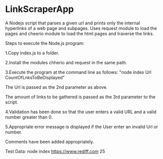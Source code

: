 # LinkScraperApp
A Nodejs script that parses a given url and prints only the internal hyperlinks of a web page and subpages.
Uses request module to load the pages and cheerio module to load the html pages and traverse the links.

Steps to execute the Node.js program:

1.Copy index.js to a folder.

2.Install the modules chherio and request in the same path.

3.Execute the program at the command line as follows:
  "node index Url CountOfLnksToBeDisplayed"
  
  The Url is passed as the 2nd parameter as above.
  
  The amount of links to be gathered is passed as the 3rd parameter to the script.
  
4.Validation has been done so that the user enters a valid URL and a valid number greater than 0.

5.Appropriate error message is displayed if the User enter an invalid Url or number.

Comments have been added appropriately.

Test Data:
  node index https://www.rediff.com 25
